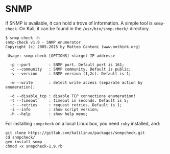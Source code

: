 # SNMP

If SNMP is available, it can hold a trove of information. A simple tool is `snmp-check`. On Kali, it can be found in the 
`/usr/bin/snmp-check/` directory. 

```text
$ snmp-check -h
snmp-check v1.9 - SNMP enumerator
Copyright (c) 2005-2015 by Matteo Cantoni (www.nothink.org)

 Usage: snmp-check [OPTIONS] <target IP address>

  -p --port        : SNMP port. Default port is 161;
  -c --community   : SNMP community. Default is public;
  -v --version     : SNMP version (1,2c). Default is 1;

  -w --write       : detect write access (separate action by enumeration);

  -d --disable_tcp : disable TCP connections enumeration!
  -t --timeout     : timeout in seconds. Default is 5;
  -r --retries     : request retries. Default is 1; 
  -i --info        : show script version;
  -h --help        : show help menu;
```

For installing `snmpcheck` on a local Linux box, you need `ruby` installed, and:

```text
git clone https://gitlab.com/kalilinux/packages/snmpcheck.git
cd snmpcheck/
gem install snmp
chmod +x snmpcheck-1.9.rb
```